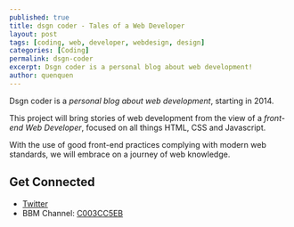 ```yaml
---
published: true
title: dsgn coder - Tales of a Web Developer
layout: post
tags: [coding, web, developer, webdesign, design]
categories: [Coding]
permalink: dsgn-coder
excerpt: Dsgn coder is a personal blog about web development!
author: quenquen
---
```

Dsgn coder is a *personal blog about web development*, starting in 2014.

This project will bring stories of web development from the view of a *front-end Web Developer*, focused on all things HTML, CSS and Javascript.

With the use of good front-end practices complying with modern web standards, we will embrace on a journey of web knowledge.

## Get Connected

*   [Twitter](http://twitter.com/dsgncoder)
*   BBM Channel: [C003CC5EB](bbmc:C003CC5EB)
